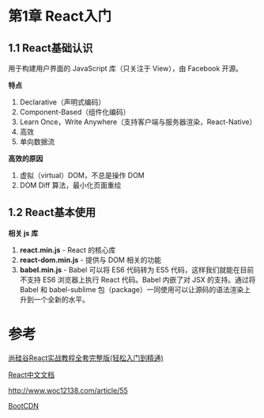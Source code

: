 # 第1章 React入门

## 1.1 React基础认识

用于构建用户界面的 JavaScript 库（只关注于 View），由 Facebook 开源。

**特点**

1. Declarative（声明式编码）
2. Component-Based（组件化编码）
3. Learn Once，Write Anywhere（支持客户端与服务器渲染，React-Native）
4. 高效
5. 单向数据流

**高效的原因**

1. 虚拟（virtual）DOM，不总是操作 DOM
2. DOM Diff 算法，最小化页面重绘

## 1.2 React基本使用

**相关 js 库**

1. **react.min.js** - React 的核心库
2. **react-dom.min.js** - 提供与 DOM 相关的功能
3. **babel.min.js** - Babel 可以将 ES6 代码转为 ES5 代码，这样我们就能在目前不支持 ES6 浏览器上执行 React 代码。Babel 内嵌了对 JSX 的支持。通过将 Babel 和 babel-sublime 包（package）一同使用可以让源码的语法渲染上升到一个全新的水平。

# 参考

[尚硅谷React实战教程全套完整版(轻松入门到精通)](https://www.bilibili.com/video/BV1oW41157DY?from=search&seid=11302715215704546400)

[React中文文档](https://react.docschina.org/)

http://www.woc12138.com/article/55



[BootCDN](https://www.bootcdn.cn/)